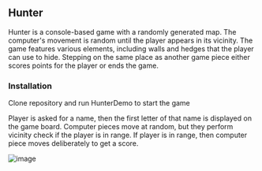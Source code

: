 <h2>Hunter</h2>
<p>Hunter is a console-based game with a randomly generated map. The computer's movement is random until the player appears in its vicinity. The game features various elements, including walls and hedges that the player can use to hide. Stepping on the same place as another game piece either scores points for the player or ends the game.</p>

<h3>Installation</h3>
<p>Clone repository and run HunterDemo to start the game</p>

<p>Player is asked for a name, then the first letter of that name is displayed on the game board. Computer pieces move at random, but they perform vicinity check if the player is in range. If player is in range, then computer piece moves deliberately to get a score.</p>

![image](https://github.com/dwydm/Hunter/assets/106226811/a3b97f0a-f1e4-40dc-a8bb-118ca90000c6)

